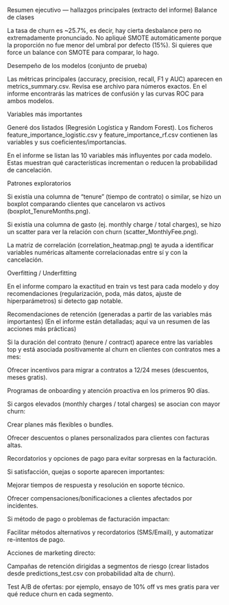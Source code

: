 Resumen ejecutivo — hallazgos principales (extracto del informe)
Balance de clases

La tasa de churn es ~25.7%, es decir, hay cierta desbalance pero no extremadamente pronunciado. No apliqué SMOTE automáticamente porque la proporción no fue menor del umbral por defecto (15%). Si quieres que force un balance con SMOTE para comparar, lo hago.

Desempeño de los modelos (conjunto de prueba)

Las métricas principales (accuracy, precision, recall, F1 y AUC) aparecen en metrics_summary.csv. Revisa ese archivo para números exactos. En el informe encontrarás las matrices de confusión y las curvas ROC para ambos modelos.

Variables más importantes

Generé dos listados (Regresión Logística y Random Forest). Los ficheros feature_importance_logistic.csv y feature_importance_rf.csv contienen las variables y sus coeficientes/importancias.

En el informe se listan las 10 variables más influyentes por cada modelo. Estas muestran qué características incrementan o reducen la probabilidad de cancelación.

Patrones exploratorios

Si existía una columna de “tenure” (tiempo de contrato) o similar, se hizo un boxplot comparando clientes que cancelaron vs activos (boxplot_TenureMonths.png).

Si existía una columna de gasto (ej. monthly charge / total charges), se hizo un scatter para ver la relación con churn (scatter_MonthlyFee.png).

La matriz de correlación (correlation_heatmap.png) te ayuda a identificar variables numéricas altamente correlacionadas entre sí y con la cancelación.

Overfitting / Underfitting

En el informe comparo la exactitud en train vs test para cada modelo y doy recomendaciones (regularización, poda, más datos, ajuste de hiperparámetros) si detecto gap notable.

Recomendaciones de retención (generadas a partir de las variables más importantes)
(En el informe están detalladas; aquí va un resumen de las acciones más prácticas)

Si la duración del contrato (tenure / contract) aparece entre las variables top y está asociada positivamente al churn en clientes con contratos mes a mes:

Ofrecer incentivos para migrar a contratos a 12/24 meses (descuentos, meses gratis).

Programas de onboarding y atención proactiva en los primeros 90 días.

Si cargos elevados (monthly charges / total charges) se asocian con mayor churn:

Crear planes más flexibles o bundles.

Ofrecer descuentos o planes personalizados para clientes con facturas altas.

Recordatorios y opciones de pago para evitar sorpresas en la facturación.

Si satisfacción, quejas o soporte aparecen importantes:

Mejorar tiempos de respuesta y resolución en soporte técnico.

Ofrecer compensaciones/bonificaciones a clientes afectados por incidentes.

Si método de pago o problemas de facturación impactan:

Facilitar métodos alternativos y recordatorios (SMS/Email), y automatizar re-intentos de pago.

Acciones de marketing directo:

Campañas de retención dirigidas a segmentos de riesgo (crear listados desde predictions_test.csv con probabilidad alta de churn).

Test A/B de ofertas: por ejemplo, ensayo de 10% off vs mes gratis para ver qué reduce churn en cada segmento.

